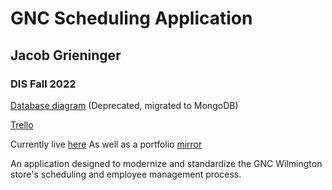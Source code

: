 # GNC Scheduling Application
## Jacob Grieninger
### DIS Fall 2022

[Database diagram](https://dbdiagram.io/d/63179d640911f91ba54bf217) (Deprecated, migrated to MongoDB)

[Trello](https://trello.com/b/FUVao9ly/general)

Currently live [here](gncwilmington.herokuapp.com)
As well as a portfolio [mirror](gncwilmington-portfolio.herokuapp.com)

An application designed to modernize and standardize the GNC Wilmington store's scheduling and employee management process.
